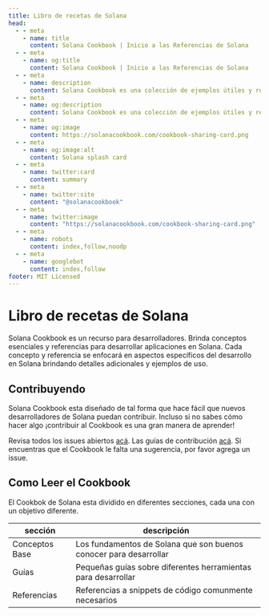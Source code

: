 ```yaml
---
title: Libro de recetas de Solana
head:
  - - meta
    - name: title
      content: Solana Cookbook | Inicio a las Referencias de Solana
  - - meta
    - name: og:title
      content: Solana Cookbook | Inicio a las Referencias de Solana
  - - meta
    - name: description
      content: Solana Cookbook es una colección de ejemplos útiles y referencias para desarrollar en Solana
  - - meta
    - name: og:description
      content: Solana Cookbook es una colección de ejemplos útiles y referencias para desarrollar en Solana
  - - meta
    - name: og:image
      content: https://solanacookbook.com/cookbook-sharing-card.png
  - - meta
    - name: og:image:alt
      content: Solana splash card
  - - meta
    - name: twitter:card
      content: summary
  - - meta
    - name: twitter:site
      content: "@solanacookbook"
  - - meta
    - name: twitter:image
      content: "https://solanacookbook.com/cookbook-sharing-card.png"
  - - meta
    - name: robots
      content: index,follow,noodp
  - - meta
    - name: googlebot
      content: index,follow
footer: MIT Licensed
---
```


# Libro de recetas de Solana

Solana Cookbook es un recurso para desarrolladores. Brinda conceptos esenciales y referencias para desarrollar aplicaciones en Solana.
Cada concepto y referencia se enfocará en aspectos específicos del desarrollo en Solana brindando detalles adicionales y ejemplos de uso.

## Contribuyendo

Solana Cookbook esta diseñado de tal forma que hace fácil que nuevos desarrolladores de Solana puedan contribuir. Incluso si no sabes cómo hacer algo ¡contribuir al Cookbook es una gran manera de aprender!

Revisa todos los issues abiertos [acá](https://github.com/solana-developers/solana-cookbook/issues). Las guías de contribución [acá](https://github.com/solana-developers/solana-cookbook#contributing). Si encuentras que el Cookbook le falta una sugerencia, por favor agrega un issue.

## Como Leer el Cookbook

El Cookbok de Solana esta dividido en diferentes secciones, cada una con un objetivo diferente.

| sección        | descripción                                                       |
| -------------- | ----------------------------------------------------------------- |
| Conceptos Base | Los fundamentos de Solana que son buenos conocer para desarrollar |
| Guías          | Pequeñas guías sobre diferentes herramientas para desarrollar     |
| Referencias    | Referencias a snippets de código comunmente necesarios            |
